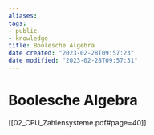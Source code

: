 ```yaml
---
aliases: 
tags: 
- public
- knowledge
title: Boolesche Algebra
date created: "2023-02-28T09:57:23"
date modified: "2023-02-28T09:57:31"
---
```


# Boolesche Algebra
[[02_CPU_Zahlensysteme.pdf#page=40]]
